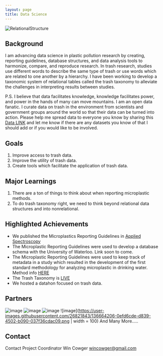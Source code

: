 ```yaml
---
layout: page
title: Data Science
---
```


![RelationalStructure](https://user-images.githubusercontent.com/26821843/136643221-cb6ecd64-8479-4800-835a-c5196da00b83.png)


## Background
I am advancing data science in plastic pollution research by creating, reporting guidelines, database structures, and data analysis tools to harmonize, compare, and reproduce research. In trash research, studies use different words to describe the same type of trash or use words which are related to one another by a hierarchy. I have been working to develop a taxonomic system of relational tables called the trash taxonomy to alleviate the challenges in interpreting results between studies.

P.S. I believe that data facilitates knowledge, knowledge facilitates power, and power in the hands of many can move mountains. I am an open data fanatic. I curate data on trash in the environment from scientists and government groups around the world so that their data can be turned into action. Please help me spread data to everyone you know by sharing this [Data LINK](https://osf.io/k4th7/) and let me know if there are any datasets you know of that I should add or if you would like to be involved.

## Goals
1. Improve access to trash data. 
2. Improve the utility of trash data. 
3. Create tools which facilitate the application of trash data.  

## Major Learnings
1. There are a ton of things to think about when reporting microplastic methods.
2. To do trash taxonomy right, we need to think beyond relational data structures and into nonrelational.  

## Highlighted Achievements
- We published the Microplastics Reporting Guidelines in [Applied Spectroscopy](https://doi.org/10.1177%2F0003702820930292)
- The Microplastic Reporting Guidelines were used to develop a database schema with the University of Waterloo. Link soon to come. 
- The Microplastic Reporting Guidelines were used to keep track of metadata in a study which resulted in the development of the first standard methodology for analyzing microplastic in drinking water. Method info [HERE](waterboards.ca.gov/drinking_water/certlic/drinkingwater/microplastics.html) 
- The Trash Taxonomy is [LIVE](https://wincowger.shinyapps.io/trashtaxonomy)
- We hosted a datahon focused on trash data. 

## Partners
![image](https://user-images.githubusercontent.com/26821843/136639629-98e3374a-5101-43a1-91d4-a95e46d125fe.png)
![image](https://user-images.githubusercontent.com/26821843/136639000-191ff00d-603f-4363-87d8-bfd2180558ea.png)
![image](https://user-images.githubusercontent.com/26821843/136663974-aa4136a9-6ce6-48fc-afb4-c955d5e16a8d.png)
![image](https://user-images.githubusercontent.com/26821843/136664206-0efd6cde-d839-4502-b090-037f36cdac09.png | width = 100)
And Many More.....

## Contact
Contact Project Coordinator Win Cowger <wincowger@gmail.com>
